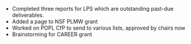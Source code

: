 - Completed three reports for LPS which are outstanding past-due deliverables.
- Added a page to NSF PLMW grant
- Worked on POPL CfP to send to various lists, approved by chairs now
- Brainstorming for CAREER grant
